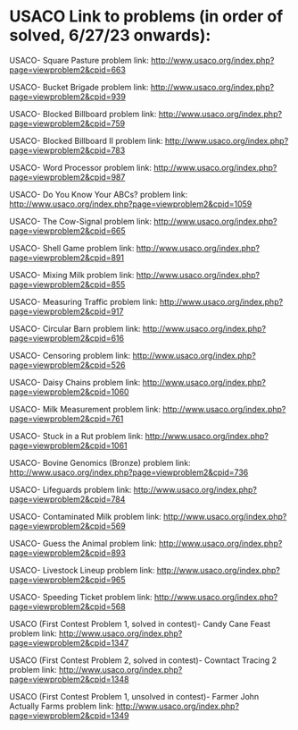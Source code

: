 # USACO Link to problems (in order of solved, 6/27/23 onwards):

USACO- Square Pasture problem link: http://www.usaco.org/index.php?page=viewproblem2&cpid=663

USACO- Bucket Brigade problem link: http://www.usaco.org/index.php?page=viewproblem2&cpid=939

USACO- Blocked Billboard problem link: http://www.usaco.org/index.php?page=viewproblem2&cpid=759

USACO- Blocked Billboard II problem link: http://www.usaco.org/index.php?page=viewproblem2&cpid=783

USACO- Word Processor problem link: http://www.usaco.org/index.php?page=viewproblem2&cpid=987

USACO- Do You Know Your ABCs? problem link: http://www.usaco.org/index.php?page=viewproblem2&cpid=1059

USACO- The Cow-Signal problem link: http://www.usaco.org/index.php?page=viewproblem2&cpid=665

USACO- Shell Game problem link: http://www.usaco.org/index.php?page=viewproblem2&cpid=891

USACO- Mixing Milk problem link: http://www.usaco.org/index.php?page=viewproblem2&cpid=855

USACO- Measuring Traffic problem link: http://www.usaco.org/index.php?page=viewproblem2&cpid=917

USACO- Circular Barn problem link: http://www.usaco.org/index.php?page=viewproblem2&cpid=616

USACO- Censoring problem link: http://www.usaco.org/index.php?page=viewproblem2&cpid=526

USACO- Daisy Chains problem link: http://www.usaco.org/index.php?page=viewproblem2&cpid=1060

USACO- Milk Measurement problem link: http://www.usaco.org/index.php?page=viewproblem2&cpid=761

USACO- Stuck in a Rut problem link: http://www.usaco.org/index.php?page=viewproblem2&cpid=1061

USACO- Bovine Genomics (Bronze) problem link: http://www.usaco.org/index.php?page=viewproblem2&cpid=736

USACO- Lifeguards problem link: http://www.usaco.org/index.php?page=viewproblem2&cpid=784

USACO- Contaminated Milk problem link: http://www.usaco.org/index.php?page=viewproblem2&cpid=569

USACO- Guess the Animal problem link: http://www.usaco.org/index.php?page=viewproblem2&cpid=893

USACO- Livestock Lineup problem link: http://www.usaco.org/index.php?page=viewproblem2&cpid=965

USACO- Speeding Ticket problem link: http://www.usaco.org/index.php?page=viewproblem2&cpid=568

USACO (First Contest Problem 1, solved in contest)- Candy Cane Feast problem link: http://www.usaco.org/index.php?page=viewproblem2&cpid=1347

USACO (First Contest Problem 2, solved in contest)- Cowntact Tracing 2 problem link: http://www.usaco.org/index.php?page=viewproblem2&cpid=1348

USACO (First Contest Problem 1, unsolved in contest)- Farmer John Actually Farms problem link: http://www.usaco.org/index.php?page=viewproblem2&cpid=1349

